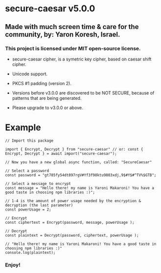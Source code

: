 
# secure-caesar v5.0.0 

## Made with much screen time & care for the community, by: Yaron Koresh, Israel.

### This project is licensed under MIT open-source license.

* secure-caesar cipher, is a symetric key cipher, based on caesar shift cipher.

* Unicode support.

* PKCS #1 padding (version 2).

* Versions before v3.0.0 are discovered to be NOT SECURE, because of patterns that are being generated.

* Please upgrade to v3.0.0 or above.

# Example

```
// Import this package

import { Encrypt, Decrypt } from "secure-caesar" // or: const { Encrypt, Decrypt } = await import("secure-caesar");

// Now you have a new global async function, called: "SecureCaesar"

// Select a password
const password = "gt785fy54dt897rgV#Yf3f98ktu9803xdj,9$#Y$#^TV%$GTB";

// Select a message to encrypt
const message = "Hello there! my name is Yaroni Makaroni! You have a good taste in choosing npm libraries :)";

// 1-4 is the amount of power usage needed by the encryption & decryption (the last parameter)
const powerUsage = 2;

// Encrypt
const ciphertext = Encrypt(password, message, powerUsage );

// Decrypt
const plaintext = Decrypt(password, ciphertext, powerUsage );

// "Hello there! my name is Yaroni Makaroni! You have a good taste in choosing npm libraries :)"
console.log(plaintext);
```

### Enjoy!
